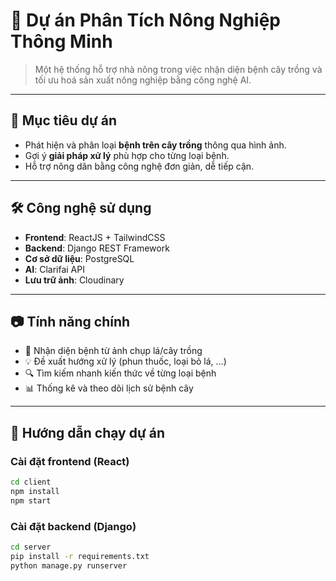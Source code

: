 # 🌱 Dự án Phân Tích Nông Nghiệp Thông Minh

> Một hệ thống hỗ trợ nhà nông trong việc nhận diện bệnh cây trồng và tối ưu hoá sản xuất nông nghiệp bằng công nghệ AI.

---

## 📌 Mục tiêu dự án

- Phát hiện và phân loại **bệnh trên cây trồng** thông qua hình ảnh.
- Gợi ý **giải pháp xử lý** phù hợp cho từng loại bệnh.
- Hỗ trợ nông dân bằng công nghệ đơn giản, dễ tiếp cận.

---

## 🛠️ Công nghệ sử dụng

- **Frontend**: ReactJS + TailwindCSS  
- **Backend**: Django REST Framework   
- **Cơ sở dữ liệu**: PostgreSQL  
- **AI**: Clarifai API
- **Lưu trữ ảnh**: Cloudinary  


---

## 📷 Tính năng chính

- 📸 Nhận diện bệnh từ ảnh chụp lá/cây trồng
- 💡 Đề xuất hướng xử lý (phun thuốc, loại bỏ lá, …)
- 🔍 Tìm kiếm nhanh kiến thức về từng loại bệnh
- 📊 Thống kê và theo dõi lịch sử bệnh cây

---

## 🚀 Hướng dẫn chạy dự án

### Cài đặt frontend (React)
```bash
cd client
npm install
npm start
```

### Cài đặt backend (Django)

```bash
cd server
pip install -r requirements.txt
python manage.py runserver
```

